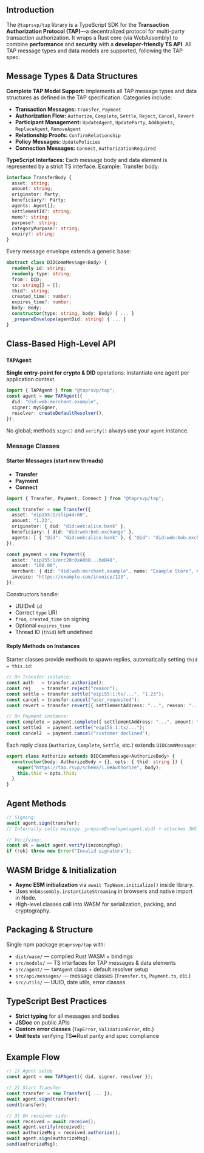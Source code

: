 ## Introduction

The `@taprsvp/tap` library is a TypeScript SDK for the **Transaction Authorization Protocol (TAP)**—a decentralized protocol for multi-party transaction authorization. It wraps a Rust core (via WebAssembly) to combine **performance** and **security** with a **developer-friendly TS API**. All TAP message types and data models are supported, following the TAP spec.

## Message Types & Data Structures

**Complete TAP Model Support:** Implements all TAP message types and data structures as defined in the TAP specification. Categories include:

* **Transaction Messages:** `Transfer`, `Payment`
* **Authorization Flow:** `Authorize`, `Complete`, `Settle`, `Reject`, `Cancel`, `Revert`
* **Participant Management:** `UpdateAgent`, `UpdateParty`, `AddAgents`, `ReplaceAgent`, `RemoveAgent`
* **Relationship Proofs:** `ConfirmRelationship`
* **Policy Messages:** `UpdatePolicies`
* **Connection Messages:** `Connect`, `AuthorizationRequired`

**TypeScript Interfaces:** Each message body and data element is represented by a strict TS interface. Example: Transfer body:

```ts
interface TransferBody {
  asset: string;
  amount: string;
  originator: Party;
  beneficiary?: Party;
  agents: Agent[];
  settlementId?: string;
  memo?: string;
  purpose?: string;
  categoryPurpose?: string;
  expiry?: string;
}
```

Every message envelope extends a generic base:

```ts
abstract class DIDCommMessage<Body> {
  readonly id: string;
  readonly type: string;
  from!: DID;
  to: string[] = [];
  thid?: string;
  created_time!: number;
  expires_time?: number;
  body: Body;
  constructor(type: string, body: Body) { ... }
  _prepareEnvelope(agentDid: string) { ... }
}
```

## Class-Based High-Level API

### `TAPAgent`

**Single entry-point for crypto & DID** operations: instantiate one agent per application context.

```ts
import { TAPAgent } from "@taprsvp/tap";
const agent = new TAPAgent({
  did: "did:web:merchant.example",
  signer: mySigner,
  resolver: createDefaultResolver(),
});
```

No global; methods `sign()` and `verify()` always use your `agent` instance.

### Message Classes

#### Starter Messages (start new threads)

* **Transfer**
* **Payment**
* **Connect**

```ts
import { Transfer, Payment, Connect } from "@taprsvp/tap";

const transfer = new Transfer({
  asset: "eip155:1/slip44:60",
  amount: "1.23",
  originator: { did: "did:web:alice.bank" },
  beneficiary: { did: "did:web:bob.exchange" },
  agents: [ { "@id": "did:web:alice.bank" }, { "@id": "did:web:bob.exchange" } ],
});

const payment = new Payment({
  asset: "eip155:1/erc20:0xA0b8...6eB48",
  amount: "100.00",
  merchant: { did: "did:web:merchant.example", name: "Example Store", mcc: "5812" },
  invoice: "https://example.com/invoice/123",
});
```

Constructors handle:

* UUIDv4 `id`
* Correct `type` URI
* `from`, `created_time` on signing
* Optional `expires_time`
* Thread ID (`thid`) left undefined

#### Reply Methods on Instances

Starter classes provide methods to spawn replies, automatically setting `thid = this.id`:

```ts
// On Transfer instance:
const auth   = transfer.authorize();
const rej    = transfer.reject("reason");
const settle = transfer.settle("eip155:1:tx/...", "1.23");
const cancel = transfer.cancel("user_requested");
const revert = transfer.revert({ settlementAddress: "...", reason: "..." });

// On Payment instance:
const complete = payment.complete({ settlementAddress: "...", amount: "95.50" });
const settle2  = payment.settle("eip155:1:tx/...");
const cancel2  = payment.cancel("customer declined");
```

Each reply class (`Authorize`, `Complete`, `Settle`, etc.) extends `DIDCommMessage`:

```ts
export class Authorize extends DIDCommMessage<AuthorizeBody> {
  constructor(body: AuthorizeBody = {}, opts: { thid: string }) {
    super("https://tap.rsvp/schema/1.0#Authorize", body);
    this.thid = opts.thid;
  }
}
```

## Agent Methods

```ts
// Signing:
await agent.sign(transfer);
// Internally calls message._prepareEnvelope(agent.did) + attaches JWS

// Verifying:
const ok = await agent.verify(incomingMsg);
if (!ok) throw new Error("Invalid signature");
```

## WASM Bridge & Initialization

* **Async ESM initialization** via `await TapWasm.initialize()` inside library.
* Uses `WebAssembly.instantiateStreaming` in browsers and native import in Node.
* High-level classes call into WASM for serialization, packing, and cryptography.

## Packaging & Structure

Single npm package `@taprsvp/tap` with:

* `dist/wasm/` — compiled Rust WASM + bindings
* `src/models/` — TS interfaces for TAP messages & data elements
* `src/agent/` — `TAPAgent` class + default resolver setup
* `src/api/messages/` — message classes (`Transfer.ts`, `Payment.ts`, etc.)
* `src/utils/` — UUID, date utils, error classes

## TypeScript Best Practices

* **Strict typing** for all messages and bodies
* **JSDoc** on public APIs
* **Custom error classes** (`TapError`, `ValidationError`, etc.)
* **Unit tests** verifying TS➡️Rust parity and spec compliance

## Example Flow

```ts
// 1) Agent setup
const agent = new TAPAgent({ did, signer, resolver });

// 2) Start Transfer
const transfer = new Transfer({ ... });
await agent.sign(transfer);
send(transfer);

// 3) On receiver side:
const received = await receive();
await agent.verify(received);
const authorizeMsg = received.authorize();
await agent.sign(authorizeMsg);
send(authorizeMsg);
```
